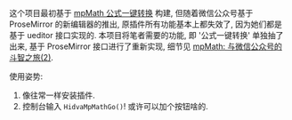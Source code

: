 这个项目最初基于 [mpMath 公式一键转换](https://github.com/latentcat/mpmath/pull/6) 构建, 但随着微信公众号基于 ProseMirror 的新编辑器的推出, 原插件所有功能基本上都失效了, 因为她们都是基于 ueditor 接口实现的. 本项目将笔者需要的功能, 即 '公式一键转换' 单独抽了出来, 基于 ProseMirror 接口进行了重新实现, 细节见 [mpMath: 与微信公众号的斗智之旅(2)](https://blog.hidva.com/2025/03/02/wechat-mpmath-2/).

使用姿势:
1. 像往常一样安装插件.
2. 控制台输入 `HidvaMpMathGo()`! 或许可以加个按钮啥的.
